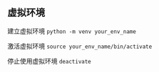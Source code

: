 ## 虚拟环境
建立虚拟环境
`python -m venv your_env_name`

激活虚拟环境
`source your_env_name/bin/activate`

停止使用虚拟环境
`deactivate`
